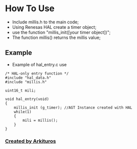 # How To Use

- Include millis.h to the main code;
- Using Renesas HAL create a timer object;
- use the function "millis_init([your timer object])";
- The function millis() returns the millis value;

## Example

- Example of hal_entry.c use

<pre>
<code>/* HAL-only entry function */
#include "hal_data.h"
#include "millis.h"
        
uint16_t mili;

void hal_entry(void)
{
    millis_init (g_timer); //AGT Instance created with HAL
    while(1)
    {
        mili = millis();
    }
}</code>
</pre>

### [Created by Arkituros](https://github.com/Arkituros/ "Created by Arkituros")



